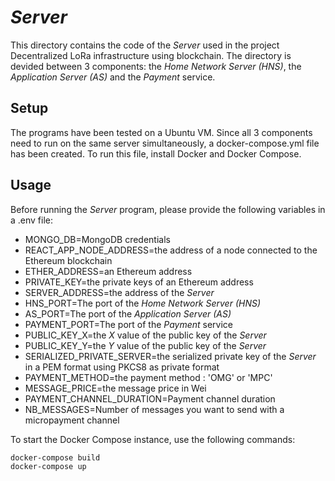 # _Server_

This directory contains the code of the _Server_ used in the project Decentralized LoRa infrastructure using blockchain. The directory is devided between 3 components: the _Home Network Server (HNS)_, the _Application Server (AS)_ and the _Payment_ service.


## Setup

The programs have been tested on a Ubuntu VM. Since all 3 components need to run on the same server simultaneously, a docker-compose.yml file has been created. To run this file, install Docker and Docker Compose.


## Usage

Before running the _Server_ program, please provide the following variables in a .env file:
* MONGO_DB=MongoDB credentials
* REACT_APP_NODE_ADDRESS=the address of a node connected to the Ethereum blockchain
* ETHER_ADDRESS=an Ethereum address
* PRIVATE_KEY=the private keys of an Ethereum address
* SERVER_ADDRESS=the address of the _Server_
* HNS_PORT=The port of the _Home Network Server (HNS)_
* AS_PORT=The port of the _Application Server (AS)_
* PAYMENT_PORT=The port of the _Payment_ service
* PUBLIC_KEY_X=the _X_ value of the public key of the _Server_
* PUBLIC_KEY_Y=the _Y_ value of the public key of the _Server_
* SERIALIZED_PRIVATE_SERVER=the serialized private key of the _Server_  in a PEM format using PKCS8 as private format
* PAYMENT_METHOD=the payment method : 'OMG' or 'MPC'
* MESSAGE_PRICE=the message price in Wei
* PAYMENT_CHANNEL_DURATION=Payment channel duration
* NB_MESSAGES=Number of messages you want to send with a micropayment channel

To start the Docker Compose instance, use the following commands:
```
docker-compose build
docker-compose up
```
